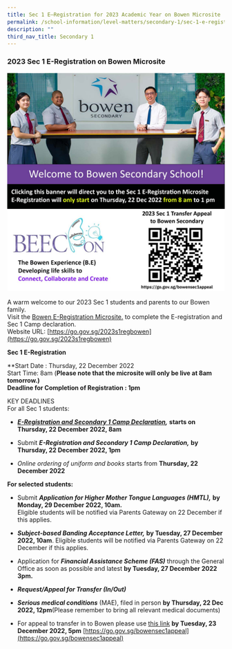 ```yaml
---
title: Sec 1 E–Registration for 2023 Academic Year on Bowen Microsite
permalink: /school-information/level-matters/secondary-1/sec-1-e-registration-for-2023-academic-year/
description: ""
third_nav_title: Secondary 1
---
```

### 2023 Sec 1 E-Registration on Bowen Microsite

![](/images/2023%20S1%20Reg%20pop-up%20banner.jpg)

A warm welcome to our 2023 Sec 1 students and parents to our Bowen family.&nbsp;  
Visit the&nbsp;[Bowen E-Registration Microsite.](https://go.gov.sg/2023s1regbowen)&nbsp;to complete the E-registration and Sec 1 Camp declaration.  
Website URL:&nbsp;[https://go.gov.sg/2023s1regbowen](https://go.gov.sg/2023s1regbowen)  
  
**Sec 1 E-Registration**  

**Start Date : Thursday, 22 December 2022  <br>
Start Time: 8am (**Please note that the microsite will only be live at 8am tomorrow.)**  <br>
**Deadline for Completion of Registration : 1pm**

  
KEY DEADLINES  
For all Sec 1 students:  

*   **_[E-Registration and Secondary 1 Camp Declaration](https://go.gov.sg/2023s1regbowen),_**&nbsp;**starts on Thursday, 22 December 2022, 8am**  
    
*   Submit&nbsp;**_E-Registration and Secondary 1 Camp Declaration,_**&nbsp;**by Thursday, 22 December 2022, 1pm**  
    
*   _Online ordering of uniform and books_&nbsp;starts&nbsp;from&nbsp;**Thursday, 22 December 2022**  
      
    

**For selected students:**  

*   Submit&nbsp;**_Application for Higher Mother Tongue Languages (HMTL),_**&nbsp;**by Monday, 29 December 2022, 10am.**&nbsp;  
    Eligible students will be notified via Parents Gateway on 22 December if this applies.  
      
    
*   _**Subject-based Banding Acceptance Letter,**_&nbsp;**by Tuesday, 27 December 2022, 10am**.&nbsp;Eligible students will be notified via Parents Gateway on 22 December if this applies.  
      
    
*   Application for&nbsp;**_Financial Assistance Scheme (FAS)_**&nbsp;through the General Office as soon as possible and latest&nbsp;**by Tuesday, 27 December 2022 3pm.**
      

*   **_Request/Appeal for Transfer (In/Out)_**

*   **_Serious medical conditions_**&nbsp;(MAE), filed in person&nbsp;**by Thursday, 22 Dec 2022, 12pm**(Please remember to bring all relevant medical documents)&nbsp;
*   For appeal to transfer in to Bowen please use&nbsp;[this link](https://go.gov.sg/bowensec1appeal)&nbsp;**by Tuesday, 23 December 2022, 5pm**&nbsp;[https://go.gov.sg/bowensec1appeal](https://go.gov.sg/bowensec1appeal)